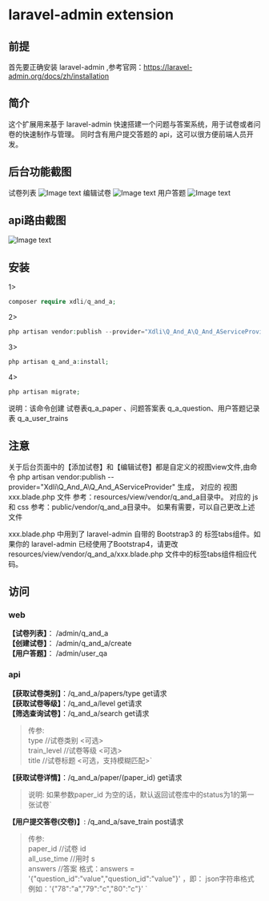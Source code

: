 laravel-admin extension
======

## 前提
首先要正确安装 laravel-admin ,参考官网：https://laravel-admin.org/docs/zh/installation

## 简介
这个扩展用来基于 laravel-admin 快速搭建一个问题与答案系统，用于试卷或者问卷的快速制作与管理。
同时含有用户提交答题的 api，这可以很方便前端人员开发。

## 后台功能截图
试卷列表
![Image text](https://raw.githubusercontent.com/xdli-ch/img-folder/master/1.png)
编辑试卷
![Image text](https://raw.githubusercontent.com/xdli-ch/img-folder/master/3.png)
用户答题
![Image text](https://raw.githubusercontent.com/xdli-ch/img-folder/master/4.png)

## api路由截图
![Image text](https://raw.githubusercontent.com/xdli-ch/img-folder/master/api.png)

## 安装

1>  
```php
composer require xdli/q_and_a;
```

2>
```php  
php artisan vendor:publish --provider="Xdli\Q_And_A\Q_And_AServiceProvider";
```

3> 
```php 
php artisan q_and_a:install;
```

4> 
```php 
php artisan migrate;
```  
说明：该命令创建 试卷表q_a_paper 、问题答案表 q_a_question、用户答题记录表 q_a_user_trains

## 注意
关于后台页面中的【添加试卷】和【编辑试卷】都是自定义的视图view文件,由命令 
php artisan vendor:publish --provider="Xdli\Q_And_A\Q_And_AServiceProvider" 生成，
对应的 视图xxx.blade.php 文件 参考：resources/view/vendor/q_and_a目录中。
对应的 js 和 css 参考：public/vendor/q_and_a目录中。
如果有需要，可以自己更改上述文件

xxx.blade.php 中用到了 laravel-admin 自带的 Bootstrap3 的 标签tabs组件。如果你的 laravel-admin 已经使用了Bootstrap4，请更改 resources/view/vendor/q_and_a/xxx.blade.php 
文件中的标签tabs组件相应代码。

## 访问
### web
**【试卷列表】**： /admin/q_and_a  
**【创建试卷】**： /admin/q_and_a/create  
**【用户答题】**： /admin/user_qa

### api
**【获取试卷类别】**：/q_and_a/papers/type  get请求  
**【获取试卷等级】**：/q_and_a/level  get请求  
**【筛选查询试卷】**：/q_and_a/search  get请求  
>传参:  
type //试卷类别   <可选>  
train_level //试卷等级 <可选>  
title //试卷标题 <可选，支持模糊匹配>`
  
**【获取试卷详情】**：/q_and_a/paper/(paper_id) get请求   
>说明: 如果参数paper_id 为空的话，默认返回试卷库中的status为1的第一张试卷`  

**【用户提交答卷(交卷)】**: /q_and_a/save_train  post请求  
>传参:  
paper_id   //试卷 id  
all_use_time   //用时 s  
answers  //答案  格式：answers = '{"question_id":"value","question_id":"value"}' ，即： json字符串格式  
例如：'{"78":"a","79":"c","80":"c"}'
`



